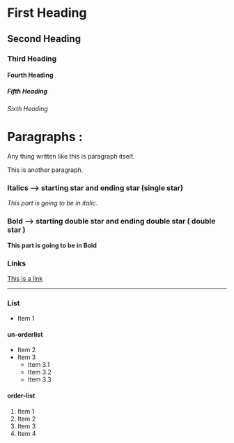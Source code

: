 # First Heading
## Second Heading
### Third Heading
#### Fourth Heading
##### Fifth Heading
###### Sixth Heading

# Paragraphs :
Any thing written like this is paragraph itself.

This is another paragraph. 


### Italics --> starting star and ending star (single star)
*This part is going to be in italic*.


### Bold --> starting double star and ending double star ( double star )
**This part is going to be in Bold**


### Links
[This is a link](https://pratham.com)

------------
### List
- Item 1

#### un-orderlist

- Item 2
- Item 3
  - Item 3.1
  - Item 3.2
  - Item 3.3 

#### order-list
1. Item 1
2. Item 2
3. Item 3
4. Item 4
   
